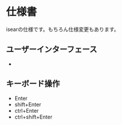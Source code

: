 # 仕様書
isearの仕様です。もちろん仕様変更もあります。

## ユーザーインターフェース
- 

## キーボード操作
- Enter 
- shift+Enter
- ctrl+Enter
- ctrl+shift+Enter